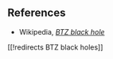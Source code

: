 

## References

* Wikipedia, _[BTZ black hole](http://en.wikipedia.org/wiki/BTZ_black_hole)_

[[!redirects BTZ black holes]]